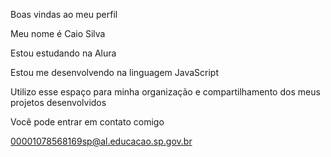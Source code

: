 Boas vindas ao meu perfil

Meu nome é Caio Silva

Estou estudando na Alura

Estou me desenvolvendo na linguagem JavaScript

Utilizo esse espaço para minha organização e compartilhamento dos meus projetos desenvolvidos 

Você pode entrar em contato comigo 

00001078568169sp@al.educacao.sp.gov.br
